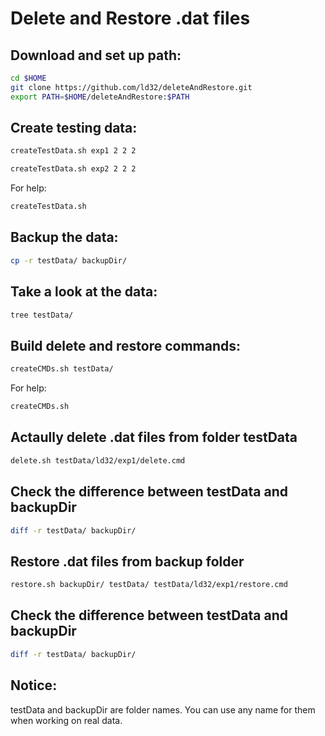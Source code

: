 # Delete and Restore .dat files

## Download and set up path: 
``` bash
cd $HOME
git clone https://github.com/ld32/deleteAndRestore.git
export PATH=$HOME/deleteAndRestore:$PATH  
```

## Create testing data: 
```bash
createTestData.sh exp1 2 2 2

createTestData.sh exp2 2 2 2

```

For help: 
```bash
createTestData.sh 
```

## Backup the data: 
```bash
cp -r testData/ backupDir/ 
```

## Take a look at the data: 
```bash
tree testData/ 
```

## Build delete and restore commands: 
```bash
createCMDs.sh testData/ 
```

For help: 
```bash
createCMDs.sh 
```

## Actaully delete .dat files from folder testData
```bash
delete.sh testData/ld32/exp1/delete.cmd 
```

## Check the difference between testData and backupDir
```bash
diff -r testData/ backupDir/ 
```

## Restore .dat files from backup folder
```bash
restore.sh backupDir/ testData/ testData/ld32/exp1/restore.cmd
```

## Check the difference between testData and backupDir
```bash
diff -r testData/ backupDir/ 
```

## Notice:
testData and backupDir are folder names. You can use any name for them when working on real data.

